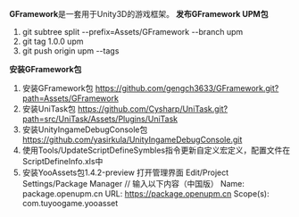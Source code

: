 **GFramework**是一套用于Unity3D的游戏框架。
**发布GFramework UPM包**
1. git subtree split --prefix=Assets/GFramework --branch upm
2. git tag 1.0.0 upm
3. git push origin upm --tags

**安装GFramework包**
1.  安装GFramework包 https://github.com/gengch3633/GFramework.git?path=Assets/GFramework
2.  安装UniTask包 https://github.com/Cysharp/UniTask.git?path=src/UniTask/Assets/Plugins/UniTask
3.  安装UnityIngameDebugConsole包 https://github.com/yasirkula/UnityIngameDebugConsole.git
4.  使用Tools/UpdateScriptDefineSymbles指令更新自定义宏定义，配置文件在ScriptDefineInfo.xls中
5.  安装YooAssets包1.4.2-preview
    打开管理界面 Edit/Project Settings/Package Manager
    // 输入以下内容（中国版）
    Name: package.openupm.cn
    URL: https://package.openupm.cn
    Scope(s): com.tuyoogame.yooasset